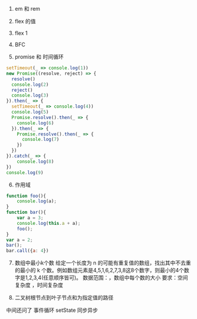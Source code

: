 1. em 和 rem
2. flex 的值
3. flex 1
4. BFC
   
5. promise 和 时间循环

```javascript
setTimeout(_ => console.log(1))
new Promise((resolve, reject) => {
  resolve()
  console.log(2)
  reject()
  console.log(3)
}).then(_ => {
  setTimeout(_ => console.log(4))
  console.log(5)
  Promise.resolve().then(_ => {
    console.log(6)
  }).then(_ => {
    Promise.resolve().then(_ => {
      console.log(7)
    })
  })
}).catch(_ => {
    console.log(8)
})
console.log(9)
```
6. 作用域

```javascript
function foo(){
    console.log(a);
}
function bar(){
    var a = 3;
    console.log(this.a + a);
    foo();
}
var a = 2;
bar();
bar.call({a: 4})
```

7. 数组中最小k个数
给定一个长度为 n 的可能有重复值的数组，找出其中不去重的最小的 k 个数。例如数组元素是4,5,1,6,2,7,3,8这8个数字，则最小的4个数字是1,2,3,4(任意顺序皆可)。
数据范围：，数组中每个数的大小
要求：空间复杂度  ，时间复杂度

8. 二叉树根节点到叶子节点和为指定值的路径

中间还问了 事件循环 setState 同步异步

